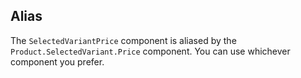 ## Alias

The `SelectedVariantPrice` component is aliased by the `Product.SelectedVariant.Price` component. You can use whichever component you prefer.
